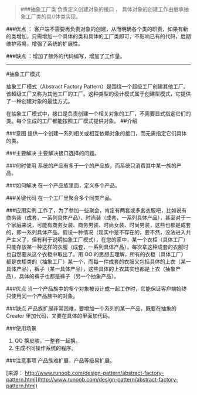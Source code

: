 >###抽象工厂类 负责定义创建对象的接口 ， 具体对象的创建工作由继承抽象工厂类的具//体类实现。


###优点 ： 客户端不需要再负责对象的创建，从而明确各个类的职责，如果有新的类增加，只需增加一个具体的类和具体的工厂类即可，不影响已有的代码，后期维护容易，增强了系统的扩展性。


###缺点 ：增加了额外的代码编写，增加了工作量。

---

#抽象工厂模式

抽象工厂模式（Abstract Factory Pattern）是围绕一个超级工厂创建其他工厂。该超级工厂又称为其他工厂的工厂。这种类型的设计模式属于创建型模式，它提供了一种创建对象的最佳方式。



在抽象工厂模式中，接口是负责创建一个相关对象的工厂，不需要显式指定它们的类。每个生成的工厂都能按照工厂模式提供对象。 
##介绍

###意图
提供一个创建一系列相关或相互依赖对象的接口，而无需指定它们具体的类。

###主要解决
主要解决接口选择的问题。

###何时使用
系统的产品有多于一个的产品族，而系统只消费其中某一族的产品。

###如何解决
在一个产品族里面，定义多个产品。

###关键代码
在一个工厂里聚合多个同类产品。

###应用实例
工作了，为了参加一些聚会，肯定有两套或多套衣服吧，比如说有商务装（成套，一系列具体产品）、时尚装（成套，一系列具体产品），甚至对于一个家庭来说，可能有商务女装、商务男装、时尚女装、时尚男装，这些也都是成套的，即一系列具体产品。假设一种情况（现实中是不存在的，要不然，没法进入共产主义了，但有利于说明抽象工厂模式），在您的家中，某一个衣柜（具体工厂）只能存放某一种这样的衣服（成套，一系列具体产品），每次拿这种成套的衣服时也自然要从这个衣柜中取出了。用 OO 的思想去理解，所有的衣柜（具体工厂）都是衣柜类的（抽象工厂）某一个，而每一件成套的衣服又包括具体的上衣（某一具体产品），裤子（某一具体产品），这些具体的上衣其实也都是上衣（抽象产品），具体的裤子也都是裤子（另一个抽象产品）。

###优点
当一个产品族中的多个对象被设计成一起工作时，它能保证客户端始终只使用同一个产品族中的对象。

###缺点
产品族扩展非常困难，要增加一个系列的某一产品，既要在抽象的 Creator 里加代码，又要在具体的里面加代码。

###使用场景
1. QQ 换皮肤，一整套一起换。 
2. 生成不同操作系统的程序。

###注意事项
产品族难扩展，产品等级易扩展。

[来源：  http://www.runoob.com/design-pattern/abstract-factory-pattern.html](http://www.runoob.com/design-pattern/abstract-factory-pattern.html)